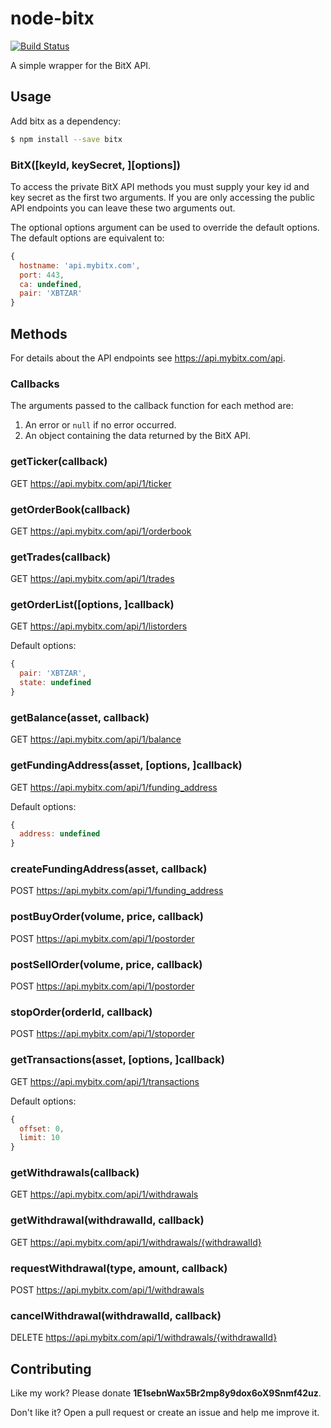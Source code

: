 # node-bitx
[![Build Status](https://travis-ci.org/bausmeier/node-bitx.png)](https://travis-ci.org/bausmeier/node-bitx)

A simple wrapper for the BitX API.

## Usage
Add bitx as a dependency:

```bash
$ npm install --save bitx
```

### BitX([keyId, keySecret, ][options])
To access the private BitX API methods you must supply your key id and key secret as the first two arguments. If you are only accessing the public API endpoints you can leave these two arguments out.

The optional options argument can be used to override the default options. The default options are equivalent to:

```javascript
{
  hostname: 'api.mybitx.com',
  port: 443,
  ca: undefined,
  pair: 'XBTZAR'
}
```

## Methods
For details about the API endpoints see https://api.mybitx.com/api.

### Callbacks
The arguments passed to the callback function for each method are:

1. An error or `null` if no error occurred.
1. An object containing the data returned by the BitX API.

### getTicker(callback)
GET https://api.mybitx.com/api/1/ticker

### getOrderBook(callback)
GET https://api.mybitx.com/api/1/orderbook

### getTrades(callback)
GET https://api.mybitx.com/api/1/trades

### getOrderList([options, ]callback)
GET https://api.mybitx.com/api/1/listorders

Default options:

```javascript
{
  pair: 'XBTZAR',
  state: undefined
}
```

### getBalance(asset, callback)
GET https://api.mybitx.com/api/1/balance

### getFundingAddress(asset, [options, ]callback)
GET https://api.mybitx.com/api/1/funding_address

Default options:

```javascript
{
  address: undefined
}
```

### createFundingAddress(asset, callback)
POST https://api.mybitx.com/api/1/funding_address

### postBuyOrder(volume, price, callback)
POST https://api.mybitx.com/api/1/postorder

### postSellOrder(volume, price, callback)
POST https://api.mybitx.com/api/1/postorder

### stopOrder(orderId, callback)
POST https://api.mybitx.com/api/1/stoporder

### getTransactions(asset, [options, ]callback)
GET https://api.mybitx.com/api/1/transactions

Default options:
```javascript
{
  offset: 0,
  limit: 10
}
```

### getWithdrawals(callback)
GET https://api.mybitx.com/api/1/withdrawals

### getWithdrawal(withdrawalId, callback)
GET https://api.mybitx.com/api/1/withdrawals/{withdrawalId}

### requestWithdrawal(type, amount, callback)
POST https://api.mybitx.com/api/1/withdrawals

### cancelWithdrawal(withdrawalId, callback)
DELETE https://api.mybitx.com/api/1/withdrawals/{withdrawalId}

## Contributing

Like my work? Please donate **1E1sebnWax5Br2mp8y9dox6oX9Snmf42uz**.

Don't like it? Open a pull request or create an issue and help me improve it.
